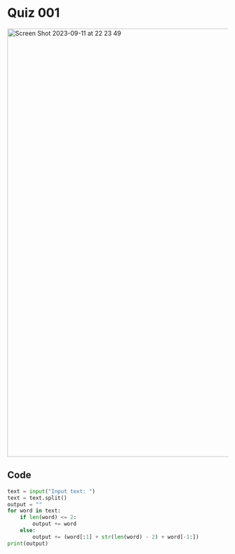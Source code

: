 # Quiz 001
<img width="977" alt="Screen Shot 2023-09-11 at 22 23 49" src="https://github.com/hasmhib/unit1-2024/assets/142870448/0ff54b81-4352-4ecb-83ef-fccf7b9edc21">

## Code

```py
text = input("Input text: ")
text = text.split()
output = ""
for word in text:
    if len(word) <= 2:
        output += word
    else:
        output += (word[:1] + str(len(word) - 2) + word[-1:])
print(output)
```
